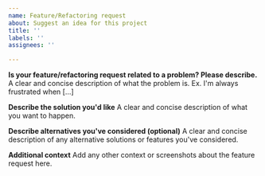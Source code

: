 ```yaml
---
name: Feature/Refactoring request
about: Suggest an idea for this project
title: ''
labels: ''
assignees: ''

---
```


**Is your feature/refactoring request related to a problem? Please describe.**
A clear and concise description of what the problem is. Ex. I'm always frustrated when [...]

**Describe the solution you'd like**
A clear and concise description of what you want to happen.

**Describe alternatives you've considered (optional)**
A clear and concise description of any alternative solutions or features you've considered.

**Additional context**
Add any other context or screenshots about the feature request here.
